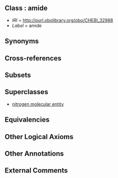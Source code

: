 
## Class : amide

 * *IRI* = http://purl.obolibrary.org/obo/CHEBI_32988
 * *Label* = amide

## Synonyms


## Cross-references


## Subsets


## Superclasses

 * [nitrogen molecular entity](../../CHEBI/43/CHEBI_51143.md)

## Equivalencies


## Other Logical Axioms


## Other Annotations


## External Comments

